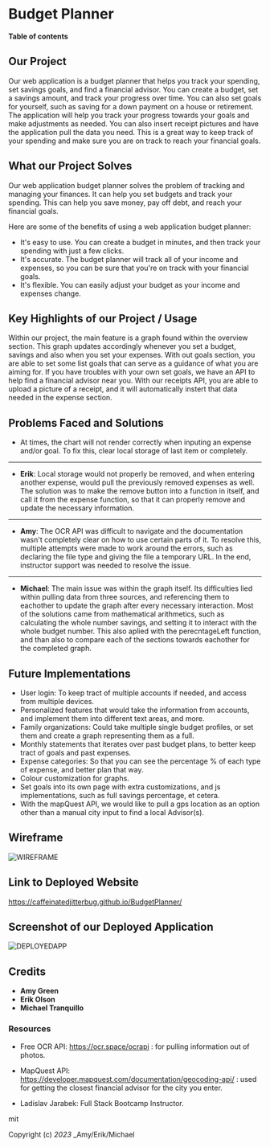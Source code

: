 # Budget Planner

**Table of contents**

## Our Project
Our web application is a budget planner that helps you track your spending, set savings goals, and find a financial advisor. 
You can create a budget, set a savings amount, and track your progress over time. You can also set goals for yourself, such as saving for a down payment on a house or retirement. 
The application will help you track your progress towards your goals and make adjustments as needed. 
You can also insert receipt pictures and have the application pull the data you need. This is a great way to keep track of your spending and make sure you are on track to reach your financial goals.

## What our Project Solves
Our web application budget planner solves the problem of tracking and managing your finances. It can help you set budgets and track your spending. This can help you save money, pay off debt, and reach your financial goals.

Here are some of the benefits of using a web application budget planner:

* It's easy to use. You can create a budget in minutes, and then track your spending with just a few clicks.
* It's accurate. The budget planner will track all of your income and expenses, so you can be sure that you're on track with your financial goals.
* It's flexible. You can easily adjust your budget as your income and expenses change.

## Key Highlights of our Project / Usage
Within our project, the main feature is a graph found within the overview section. 
This graph updates accordingly whenever you set a budget, savings and also when you set your expenses. 
With out goals section, you are able to set some list goals that can serve as a guidance of what you are aiming for. 
If you have troubles with your own set goals, we have an API to help find a financial advisor near you.
With our receipts API, you are able to upload a picture of a receipt, and it will automatically instert that data needed in the expense section. 

## Problems Faced and Solutions
* At times, the chart will not render correctly when inputing an expense and/or goal. To fix this, clear local storage of last item or completely. 
_____________________________________________________________________________________________________________________
* **Erik**: Local storage would not properly be removed, and when entering another expense, would pull the previously removed expenses as well. The solution was to make the remove button into a function in itself, and call it from the expense function, so that it can properly remove and update the necessary information. 
_____________________________________________________________________________________________________________________
* **Amy**: The OCR API was difficult to navigate and the documentation wasn't completely clear on how to use certain parts of it. To resolve this, multiple attempts were made to work around the errors, such as declaring the file type and giving the file a temporary URL. In the end, instructor support was needed to resolve the issue.
_____________________________________________________________________________________________________________________
* **Michael**: The main issue was within the graph itself. Its difficulties lied within pulling data from three sources, and referencing them to eachother to update the graph after every necessary interaction. Most of the solutions came from mathematical arithmetics, such as calculating the whole number savings, and setting it to interact with the whole budget number. This also aplied with the perecntageLeft function, and than also to compare each of the sections towards eachother for the completed graph. 

## Future Implementations
* User login: To keep tract of multiple accounts if needed, and access from multiple devices.
* Personalized features that would take the information from accounts, and implement them into different text areas, and more. 
* Family organizations: Could take multiple single budget profiles, or set them and create a graph representing them as a full.
* Monthly statements that iterates over past budget plans, to better keep tract of goals and past expenses. 
* Expense categories: So that you can see the percentage % of each type of expense, and better plan that way. 
* Colour customization for graphs.
* Set goals into its own page with extra customizations, and js implementations, such as full savings percentage, et cetera.
* With the mapQuest API, we would like to pull a gps location as an option other than a manual city input to find a local Advisor(s).

## Wireframe
![WIREFRAME](https://github.com/CaffeinatedJitterBug/BudgetPlanner/assets/117021869/cdb80972-70f1-4535-8c64-89fbe0d8068d)

## Link to Deployed Website
https://caffeinatedjitterbug.github.io/BudgetPlanner/

## Screenshot of our Deployed Application
![DEPLOYEDAPP](https://github.com/CaffeinatedJitterBug/BudgetPlanner/assets/117021869/dd07f916-8423-4139-9ee9-ed4227523b99)

## Credits
* **Amy Green**
* **Erik Olson**
* **Michael Tranquillo**

### Resources

* Free OCR API: https://ocr.space/ocrapi : for pulling information out of photos. 

* MapQuest API: https://developer.mapquest.com/documentation/geocoding-api/ : used for getting the closest financial advisor for the city you enter.

* Ladislav Jarabek: Full Stack Bootcamp Instructor.

mit

Copyright (c) _2023_ _Amy/Erik/Michael
